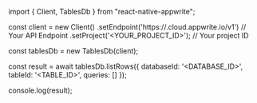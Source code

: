 import { Client, TablesDb } from "react-native-appwrite";

const client = new Client()
    .setEndpoint('https://<REGION>.cloud.appwrite.io/v1') // Your API Endpoint
    .setProject('<YOUR_PROJECT_ID>'); // Your project ID

const tablesDb = new TablesDb(client);

const result = await tablesDb.listRows({
    databaseId: '<DATABASE_ID>',
    tableId: '<TABLE_ID>',
    queries: []
});

console.log(result);
